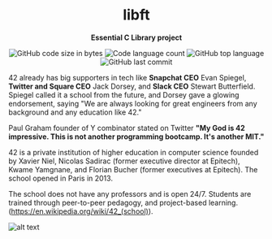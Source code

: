 <h1 align="center">
	libft
</h1>

<p align="center">
	<b>Essential C Library project</b><br>
</p>

<p align="center">
	<img alt="GitHub code size in bytes" src="https://img.shields.io/github/languages/code-size/romanmikh/42?color=yellow" />
	<img alt="Code language count" src="https://img.shields.io/github/languages/count/romanmikh/42?color=yellow" />
	<img alt="GitHub top language" src="https://img.shields.io/github/languages/top/romanmikh/42?color=yellow" />
	<img alt="GitHub last commit" src="https://img.shields.io/github/last-commit/romanmikh/42?color=yellow" />
</p>

42 already has big supporters in tech like **Snapchat CEO** Evan Spiegel, **Twitter and Square CEO** Jack Dorsey, and **Slack CEO** Stewart Butterfield. Spiegel called it a school from the future, and Dorsey gave a glowing endorsement, saying "We are always looking for great engineers from any background and any education like 42."

Paul Graham founder of Y combinator stated on Twitter **"My God is 42 impressive. This is not another programming bootcamp. It's another MIT."**

42 is a private institution of higher education in computer science founded by Xavier Niel, Nicolas Sadirac (former executive director at Epitech), Kwame Yamgnane, and Florian Bucher (former executives at Epitech). The school opened in Paris in 2013.

The school does not have any professors and is open 24/7. Students are trained through peer-to-peer pedagogy, and project-based learning. (https://en.wikipedia.org/wiki/42_(school)).


![alt text](https://42london.com/wp-content/uploads/2022/09/42-London_Locations_2022.png)